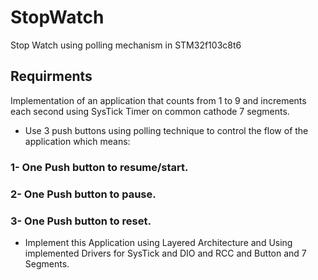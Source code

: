 # StopWatch
Stop Watch using polling mechanism in STM32f103c8t6

## Requirments
Implementation of an application that counts from 1 to 9 and increments each second using SysTick Timer on common cathode 7 segments.
-   Use 3 push buttons using polling technique to control the flow of the application which means:
### 1- One Push button to resume/start.
### 2- One Push button to pause.
### 3- One Push button to reset.
-   Implement this Application using Layered Architecture and Using implemented Drivers for SysTick and DIO and RCC and Button and 7 Segments.
